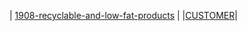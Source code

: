 | [1908-recyclable-and-low-fat-products](https://github.com/juba97/LeetCode-Solutions/tree/master/1908-recyclable-and-low-fat-products) |
|[CUSTOMER](https://github.com/juba97/LeetCode-Solutions/blob/main/0584-find-customer-referee/0584-find-customer-referee.sql)|
<!---LeetCode Topics End-->

